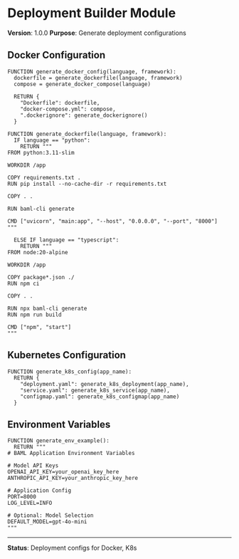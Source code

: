 # Deployment Builder Module

**Version**: 1.0.0
**Purpose**: Generate deployment configurations

## Docker Configuration

```
FUNCTION generate_docker_config(language, framework):
  dockerfile = generate_dockerfile(language, framework)
  compose = generate_docker_compose(language)

  RETURN {
    "Dockerfile": dockerfile,
    "docker-compose.yml": compose,
    ".dockerignore": generate_dockerignore()
  }

FUNCTION generate_dockerfile(language, framework):
  IF language == "python":
    RETURN """
FROM python:3.11-slim

WORKDIR /app

COPY requirements.txt .
RUN pip install --no-cache-dir -r requirements.txt

COPY . .

RUN baml-cli generate

CMD ["uvicorn", "main:app", "--host", "0.0.0.0", "--port", "8000"]
"""

  ELSE IF language == "typescript":
    RETURN """
FROM node:20-alpine

WORKDIR /app

COPY package*.json ./
RUN npm ci

COPY . .

RUN npx baml-cli generate
RUN npm run build

CMD ["npm", "start"]
"""
```

## Kubernetes Configuration

```
FUNCTION generate_k8s_config(app_name):
  RETURN {
    "deployment.yaml": generate_k8s_deployment(app_name),
    "service.yaml": generate_k8s_service(app_name),
    "configmap.yaml": generate_k8s_configmap(app_name)
  }
```

## Environment Variables

```
FUNCTION generate_env_example():
  RETURN """
# BAML Application Environment Variables

# Model API Keys
OPENAI_API_KEY=your_openai_key_here
ANTHROPIC_API_KEY=your_anthropic_key_here

# Application Config
PORT=8000
LOG_LEVEL=INFO

# Optional: Model Selection
DEFAULT_MODEL=gpt-4o-mini
"""
```

---

**Status**: Deployment configs for Docker, K8s
